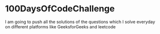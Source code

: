 # 100DaysOfCodeChallenge
I am going to push all the solutions of the questions which I solve everyday on different platforms like GeeksforGeeks and leetcode
